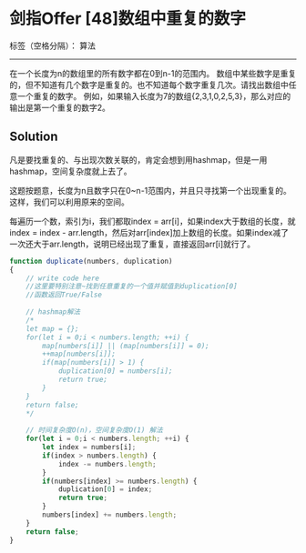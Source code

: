 ﻿# 剑指Offer [48]数组中重复的数字

标签（空格分隔）： 算法

---

在一个长度为n的数组里的所有数字都在0到n-1的范围内。 数组中某些数字是重复的，但不知道有几个数字是重复的。也不知道每个数字重复几次。请找出数组中任意一个重复的数字。 例如，如果输入长度为7的数组{2,3,1,0,2,5,3}，那么对应的输出是第一个重复的数字2。

## Solution
凡是要找重复的、与出现次数关联的，肯定会想到用hashmap，但是一用hashmap，空间复杂度就上去了。

这题按题意，长度为n且数字只在0~n-1范围内，并且只寻找第一个出现重复的。这样，我们可以利用原来的空间。

每遍历一个数，索引为i，我们都取index = arr[i]，如果index大于数组的长度，就index = index -  arr.length，然后对arr[index]加上数组的长度。如果index减了一次还大于arr.length，说明已经出现了重复，直接返回arr[i]就行了。

```javascript
function duplicate(numbers, duplication)
{
    // write code here
    //这里要特别注意~找到任意重复的一个值并赋值到duplication[0]
    //函数返回True/False
    
    // hashmap解法
    /*
    let map = {};
    for(let i = 0;i < numbers.length; ++i) {
        map[numbers[i]] || (map[numbers[i]] = 0);
        ++map[numbers[i]];
        if(map[numbers[i]] > 1) {
            duplication[0] = numbers[i];
            return true;
        }
    }
    return false;
    */
    
    // 时间复杂度O(n)，空间复杂度O(1) 解法
    for(let i = 0;i < numbers.length; ++i) {
        let index = numbers[i];
        if(index > numbers.length) {
            index -= numbers.length;
        }
        if(numbers[index] >= numbers.length) {
            duplication[0] = index;
            return true;
        }
        numbers[index] += numbers.length;
    }
    return false;
}
```

